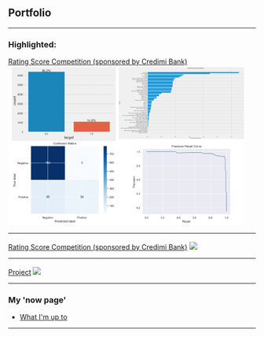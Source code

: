 ## Portfolio

---

### Highlighted: 

[Rating Score Competition (sponsored by Credimi Bank)](/sample_page_2)
<img src="images/Rating_Score.png?raw=true" style="margin-top: 3px"/>

---
[Rating Score Competition (sponsored by Credimi Bank)](/sample_page)
<img src="images/dummy_thumbnail.jpg?raw=true" style="margin-top: 3px"/>

---
[Project](/sample_page)
<img src="Asteroids_Classification.png?raw=true" style="margin-top: 3px"/>

---

### My 'now page'
- [What I'm up to](/now_page)


---
